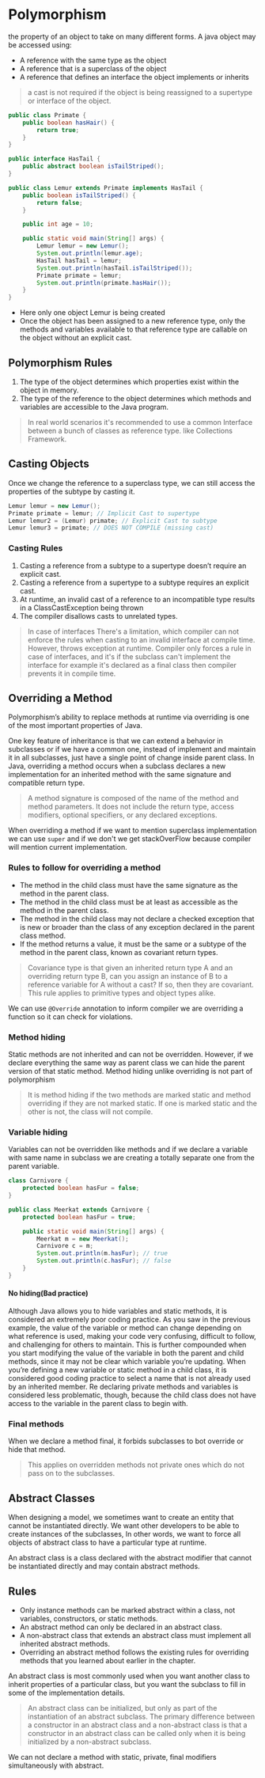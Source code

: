 # Polymorphism

the property of an object to take on many different forms. A java object may be accessed using:

* A reference with the same type as the object
* A reference that is a superclass of the object
* A reference that defines an interface the object implements or inherits

> a cast is not required if the object is being reassigned to a supertype or interface of the object.

```Java
public class Primate {
    public boolean hasHair() {
        return true;
    }
}

public interface HasTail {
    public abstract boolean isTailStriped();
}

public class Lemur extends Primate implements HasTail {
    public boolean isTailStriped() {
        return false;
    }

    public int age = 10;

    public static void main(String[] args) {
        Lemur lemur = new Lemur();
        System.out.println(lemur.age);
        HasTail hasTail = lemur;
        System.out.println(hasTail.isTailStriped());
        Primate primate = lemur;
        System.out.println(primate.hasHair());
    }
}
```

* Here only one object Lemur is being created
* Once the object has been assigned to a new reference type, only the methods and variables available to that reference
  type are callable on the object without an explicit cast.

## Polymorphism Rules

1. The type of the object determines which properties exist within the object in memory.
2. The type of the reference to the object determines which methods and variables are accessible to the Java program.

> In real world scenarios it's recommended to use a common Interface between a bunch of classes as reference type. like
> Collections Framework.

## Casting Objects

Once we change the reference to a superclass type, we can still access the properties of the subtype by casting it.

```Java
Lemur lemur = new Lemur();
Primate primate = lemur; // Implicit Cast to supertype
Lemur lemur2 = (Lemur) primate; // Explicit Cast to subtype
Lemur lemur3 = primate; // DOES NOT COMPILE (missing cast)
```

### Casting Rules

1. Casting a reference from a subtype to a supertype doesn’t require an explicit cast.
2. Casting a reference from a supertype to a subtype requires an explicit cast.
3. At runtime, an invalid cast of a reference to an incompatible type results in a ClassCastException being thrown
4. The compiler disallows casts to unrelated types.

> In case of interfaces There's a limitation, which compiler can not enforce the rules when casting to an invalid
> interface at compile time. However, throws exception at runtime.
> Compiler only forces a rule in case of interfaces, and it's if the subclass can't implement the interface for example
> it's declared as a final class then compiler prevents it in compile time.

## Overriding a Method

Polymorphism’s ability to replace methods at runtime via overriding is one of the most
important properties of Java.

One key feature of inheritance is that we can extend a behavior in subclasses or if we have a common one, instead of
implement and maintain it in all subclasses, just have a single point of change inside parent class.
In Java, overriding a method occurs when a subclass declares a new implementation for an inherited method with the same
signature and compatible return type.

> A method signature is composed of the name of the method and method parameters. It does not include the return type,
> access modifiers, optional specifiers, or any declared exceptions.

When overriding a method if we want to mention superclass implementation we can use `super` and if we don't we get
stackOverFlow because compiler will mention current implementation.

### Rules to follow for overriding a method

* The method in the child class must have the same signature as the method in the parent class.
* The method in the child class must be at least as accessible as the method in the parent class.
* The method in the child class may not declare a checked exception that is new or broader than the class of any
  exception declared in the parent class method.
* If the method returns a value, it must be the same or a subtype of the method in the parent class, known as covariant
  return types.

> Covariance type is that given an inherited return type A and an overriding return type B, can you assign an instance
> of B to a reference variable for A without a cast? If so, then they are covariant. This rule applies to primitive
> types
> and object types alike.

We can use `@Override` annotation to inform compiler we are overriding a function so it can check for violations.

### Method hiding

Static methods are not inherited and can not be overridden. However, if we declare everything the same way as parent
class
we can hide the parent version of that static method. Method hiding unlike overriding is not part of polymorphism

> It is method hiding if the two methods are marked static and method overriding if they are not marked static. If one
> is marked static and the other is not, the class will not compile.

### Variable hiding

Variables can not be overridden like methods and if we declare a variable with same name in subclass we are creating a
totally separate one from the parent variable.

```Java
class Carnivore {
    protected boolean hasFur = false;
}

public class Meerkat extends Carnivore {
    protected boolean hasFur = true;

    public static void main(String[] args) {
        Meerkat m = new Meerkat();
        Carnivore c = m;
        System.out.println(m.hasFur); // true
        System.out.println(c.hasFur); // false
    }
}
```

#### No hiding(Bad practice)

Although Java allows you to hide variables and static methods, it is considered an extremely poor coding practice. As
you saw in the previous example, the value of the variable or method can change depending on what reference is used,
making your code very confusing, difficult to follow, and challenging for others to maintain. This is further compounded
when you start modifying the value of the variable in both the parent and child methods, since it may not be clear which
variable you’re updating. When you’re defining a new variable or static method in a child class, it is considered good
coding practice to select a name that is not already used by an inherited member. Re declaring private methods and
variables is considered less problematic, though, because the child class does not have access to the variable in the
parent class to begin with.

### Final methods

When we declare a method final, it forbids subclasses to bot override or hide that method.

> This applies on overridden methods not private ones which do not pass on to the subclasses.

## Abstract Classes

When designing a model, we sometimes want to create an entity that cannot be instantiated directly. We want other
developers to be able to create instances of the subclasses, In other words, we want to force all objects of abstract
class to have a particular type at runtime.

An abstract class is a class declared with the abstract modifier that cannot be instantiated directly and may contain
abstract methods.

## Rules

* Only instance methods can be marked abstract within a class, not variables, constructors, or static methods.
* An abstract method can only be declared in an abstract class.
* A non-abstract class that extends an abstract class must implement all inherited abstract methods.
* Overriding an abstract method follows the existing rules for overriding methods that you learned about earlier in the
  chapter.

An abstract class is most commonly used when you want another class to inherit properties of a particular class, but you
want the subclass to fill in some of the implementation details.

> An abstract class can be initialized, but only as part of the instantiation of an abstract subclass.
> The primary difference between a constructor in an abstract class and a non-abstract class is that a constructor in an
> abstract class can be called only when it is being initialized by a non-abstract subclass.

We can not declare a method with static, private, final modifiers simultaneously with abstract.
